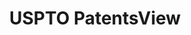 ---
layout: default
bigquery: https://console.cloud.google.com/bigquery?p=patents-public-data&d=patentsview&page=dataset
citation: Attribution should be given to PatentsView for use, distribution, or derivative
  works.
code: https://github.com/CSSIP-AIR/PatentsView-Code-Snippets/
contributors: USPTO
cost: None
description: 'PatentsView includes US patent data including raw data (summaries, applications,
  pregrant applications), disambugations of inventors and assignees, and inventor
  gender estimates.  Also foreign priority data, # of figures and sheets, and government
  interest statements.'
documentation: https://patentsview.org/query/builder-faqs
last_edit: Mon, 04 Apr 2022 19:02:57 GMT
location: https://patentsview.org/
maintained_by: USPTO
record_creation_timestamp: 12/2/2020 17:20:46
schema_fields: '[''section'', ''name_first'', ''rel_id'', ''section_id'', ''rawlocation_id'',
  ''disamb_inventor_id_20191231'', ''series_code'', ''disamb_assignee_id_20191008'',
  ''classification_data_source'', ''_371_date'', ''num_claims'', ''_102_date'', ''subclass'',
  ''disamb_inventor_id_20201229'', ''sector_title'', ''sequence'', ''disamb_assignee_id_20191231'',
  ''application_id'', ''level_two'', ''male'', ''filename'', ''name'', ''subclass_id'',
  ''term_disclaimer'', ''num_figures'', ''num'', ''lapse_of_patent'', ''disamb_assignee_id_20181127'',
  ''subsection_id'', ''main_group'', ''disamb_inventor_id_20180528'', ''deceased'',
  ''variety'', ''assignee_id'', ''length'', ''county_fips'', ''disamb_assignee_id_20190312'',
  ''group_id'', ''group'', ''f102_date'', ''designation'', ''subcategory_id'', ''classification_level'',
  ''county'', ''patent_id'', ''disamb_assignee_id_20200331'', ''classification_value'',
  ''organization_id'', ''disamb_inventor_id_20181127'', ''applicant_type'', ''text'',
  ''classification_status'', ''type'', ''disamb_assignee_id_20200630'', ''relkind'',
  ''disamb_inventor_id_20190820'', ''doctype'', ''symbol_position'', ''publication_number'',
  ''id'', ''male_flag'', ''status'', ''rawinventor_id'', ''ipc_class'', ''state_fips'',
  ''disamb_inventor_id_20191008'', ''term_extension'', ''name_last'', ''title'', ''attribution_status'',
  ''field_id'', ''disamb_inventor_id_20171226'', ''level_one'', ''location_id'', ''f371_date'',
  ''disamb_inventor_id_20200331'', ''city'', ''reldocno'', ''category'', ''kind'',
  ''disamb_assignee_id_20200929'', ''citation_id'', ''abstract'', ''withdrawn'', ''longitude'',
  ''disamb_inventor_id_20190312'', ''category_id'', ''doc_type'', ''fname'', ''number'',
  ''subgroup_id'', ''rule_47'', ''ipc_version_indicator'', ''disamb_inventor_id_20171003'',
  ''latitude'', ''field_title'', ''action_date'', ''lawyer_id'', ''organization'',
  ''exemplary'', ''date'', ''term_grant'', ''disamb_inventor_id_20170307'', ''rawassignee_id'',
  ''state'', ''disclaimer_date'', ''disamb_inventor_id_20170808'', ''country'', ''num_sheets'',
  ''inventor_id'', ''mainclass_id'', ''dependent'', ''level_three'', ''country_transformed'',
  ''gi_statement'', ''lname'', ''disamb_assignee_id_20190820'', ''latlong'', ''role'',
  ''uuid'', ''contract_award_number'', ''subgroup'', ''disamb_inventor_id_20200929'',
  ''disamb_inventor_id_20200630'', ''latin_name'']'
shortname: patentsview
tags:
- disambiguation
- United States
- gender
terms_of_use: Creative Commons Attribution 4.0 International License.
timeframe: 1963-1999
title: USPTO PatentsView
uuid: cf1780b1-e265-4e49-8d1d-83b9cfe0fd9a
---